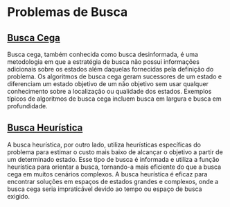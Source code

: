 # Problemas de Busca

## [Busca Cega](./busca-cega/README.md)
Busca cega, também conhecida como busca desinformada, é uma metodologia em que a estratégia de busca não possui informações adicionais sobre os estados além daquelas fornecidas pela definição do problema. Os algoritmos de busca cega geram sucessores de um estado e diferenciam um estado objetivo de um não objetivo sem usar qualquer conhecimento sobre a localização ou qualidade dos estados. Exemplos típicos de algoritmos de busca cega incluem busca em largura e busca em profundidade.

## [Busca Heurística](./busca-heurística/README.md)
A busca heurística, por outro lado, utiliza heurísticas específicas do problema para estimar o custo mais baixo de alcançar o objetivo a partir de um determinado estado. Esse tipo de busca é informada e utiliza a função heurística para orientar a busca, tornando-a mais eficiente do que a busca cega em muitos cenários complexos. A busca heurística é eficaz para encontrar soluções em espaços de estados grandes e complexos, onde a busca cega seria impraticável devido ao tempo ou espaço de busca exigido.